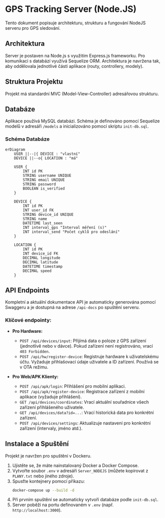 # GPS Tracking Server (Node.JS)

Tento dokument popisuje architekturu, strukturu a fungování NodeJS serveru pro GPS sledování.

## Architektura

Server je postaven na Node.js s využitím Express.js frameworku. Pro komunikaci s databází využívá Sequelize ORM. Architektura je navržena tak, aby oddělovala jednotlivé části aplikace (routy, controllery, modely).

## Struktura Projektu

Projekt má standardní MVC (Model-View-Controller) adresářovou strukturu.

## Databáze

Aplikace používá MySQL databázi. Schéma je definováno pomocí Sequelize modelů v adresáři `/models` a inicializováno pomocí skriptu `init-db.sql`.

### Schéma Databáze

```mermaid
erDiagram
    USER ||--|{ DEVICE : "vlastní"
    DEVICE ||--o{ LOCATION : "má"

    USER {
        INT id PK
        STRING username UNIQUE
        STRING email UNIQUE
        STRING password
        BOOLEAN is_verified
    }

    DEVICE {
        INT id PK
        INT user_id FK
        STRING device_id UNIQUE
        STRING name
        DATETIME last_seen
        INT interval_gps "Interval měření (s)"
        INT interval_send "Počet cyklů pro odeslání"
    }

    LOCATION {
        INT id PK
        INT device_id FK
        DECIMAL longitude
        DECIMAL latitude
        DATETIME timestamp
        DECIMAL speed
    }
```

## API Endpoints

Kompletní a aktuální dokumentace API je automaticky generována pomocí Swaggeru a je dostupná na adrese `/api-docs` po spuštění serveru.

### Klíčové endpointy:

*   **Pro Hardware:**
    *   `POST /api/devices/input`: Přijímá data o poloze z GPS zařízení (jednotlivě nebo v dávce). Pokud zařízení není registrováno, vrací `403 Forbidden`.
    *   `POST /api/hw/register-device`: Registruje hardware k uživatelskému účtu. Vyžaduje přihlašovací údaje uživatele a ID zařízení. Používá se v OTA režimu.

*   **Pro Web/APK Klienty:**
    *   `POST /api/apk/login`: Přihlášení pro mobilní aplikaci.
    *   `POST /api/apk/register-device`: Registrace zařízení z mobilní aplikace (vyžaduje přihlášení).
    *   `GET /api/devices/coordinates`: Vrací aktuální souřadnice všech zařízení přihlášeného uživatele.
    *   `GET /api/devices/data?id=...`: Vrací historická data pro konkrétní zařízení.
    *   `POST /api/devices/settings`: Aktualizuje nastavení pro konkrétní zařízení (intervaly, jméno atd.).

## Instalace a Spuštění

Projekt je navržen pro spuštění v Dockeru.

1.  Ujistěte se, že máte nainstalovaný Docker a Docker Compose.
2.  Vytvořte soubor `.env` v adresáři `Server_NODEJS` (můžete kopírovat z `PLANY.txt` nebo jiného zdroje).
3.  Spusťte kontejnery pomocí příkazu:
    ```bash
    docker-compose up --build -d
    ```
4.  Při prvním spuštění se automaticky vytvoří databáze podle `init-db.sql`.
5.  Server poběží na portu definovaném v `.env` (např. `http://localhost:3000`).